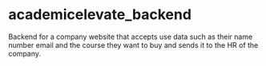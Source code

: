 # academicelevate_backend
Backend for a company website that accepts use data such as their name number email and the course they want to buy and sends it to the HR of the company.
